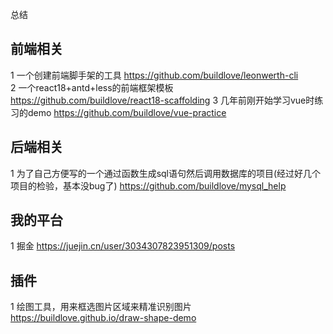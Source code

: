总结

## 前端相关

1 一个创建前端脚手架的工具 https://github.com/buildlove/leonwerth-cli  
2 一个react18+antd+less的前端框架模板 https://github.com/buildlove/react18-scaffolding 
3 几年前刚开始学习vue时练习的demo https://github.com/buildlove/vue-practice

## 后端相关

1 为了自己方便写的一个通过函数生成sql语句然后调用数据库的项目(经过好几个项目的检验，基本没bug了) https://github.com/buildlove/mysql_help

## 我的平台

1 掘金 https://juejin.cn/user/3034307823951309/posts  

## 插件

1 绘图工具，用来框选图片区域来精准识别图片 https://buildlove.github.io/draw-shape-demo  
